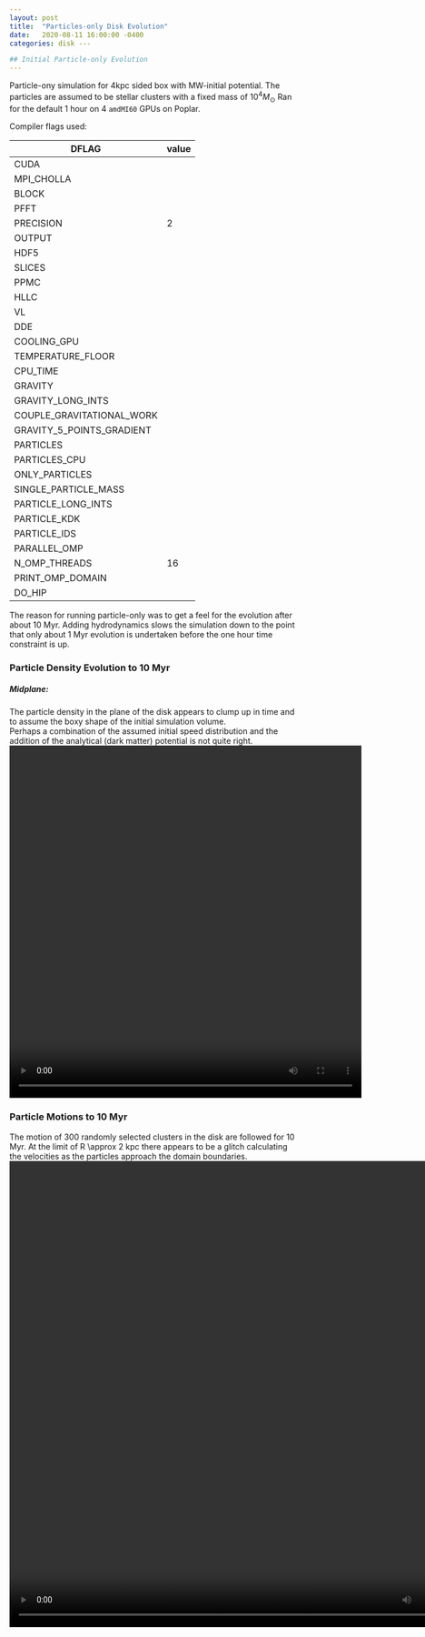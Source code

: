 ```yaml
---
layout: post
title:  "Particles-only Disk Evolution"
date:   2020-08-11 16:00:00 -0400
categories: disk ---

## Initial Particle-only Evolution
---
```


Particle-ony simulation for 4kpc sided box with MW-initial potential.   The particles are assumed to be stellar clusters with a fixed mass of $10^4 M_{\odot}$ Ran for the default 1 hour on 4 `amdMI60` GPUs on Poplar.  

Compiler flags used:

 DFLAG | value 
------|-------|
CUDA |  
MPI_CHOLLA |  
BLOCK |
PFFT |
PRECISION | 2 
OUTPUT | 
HDF5 | 
SLICES | 
PPMC | 
HLLC | 
VL | 
DDE | 
COOLING_GPU | 
TEMPERATURE_FLOOR | 
CPU_TIME | 
GRAVITY | 
GRAVITY_LONG_INTS |
COUPLE_GRAVITATIONAL_WORK |
GRAVITY_5_POINTS_GRADIENT | 
PARTICLES |
PARTICLES_CPU |
ONLY_PARTICLES |
SINGLE_PARTICLE_MASS |
PARTICLE_LONG_INTS |
PARTICLE_KDK |
PARTICLE_IDS |
PARALLEL_OMP | 
N_OMP_THREADS | 16
PRINT_OMP_DOMAIN |
DO_HIP | 

The reason for running particle-only was to get a feel for the evolution after about 10 Myr. Adding hydrodynamics slows the simulation down to the point that only about 1 Myr evolution is undertaken before the one hour time constraint is up. 

### Particle Density Evolution to 10 Myr
##### Midplane:
The particle density in the plane of the disk appears to clump up in time and to assume the boxy shape of the initial simulation volume.  
Perhaps a combination of the assumed initial speed distribution and the addition of the analytical (dark matter) potential is not quite right.
<video width="620" height="620" controls>
  <source src="../../../../assets/videos/2020/8/xy_part_density.mp4" type="video/mp4"/>
</video> 

### Particle Motions to 10 Myr
The motion of 300 randomly selected clusters in the disk  are followed for 10 Myr.  At the limit of R \approx 2 kpc there appears to be a glitch calculating the velocities as the particles approach the domain boundaries.
<video width="820" height="820" controls>
  <source src="../../../../assets/videos/2020/8/particles.mp4" type="video/mp4"/>
</video> 

